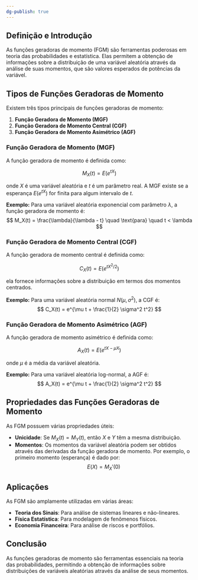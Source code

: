 ```yaml
---
dg-publish: true
---
```


## Definição e Introdução

As funções geradoras de momento (FGM) são ferramentas poderosas em teoria das probabilidades e estatística. Elas permitem a obtenção de informações sobre a distribuição de uma variável aleatória através da análise de suas momentos, que são valores esperados de potências da variável.

## Tipos de Funções Geradoras de Momento

Existem três tipos principais de funções geradoras de momento:

1. **Função Geradora de Momento (MGF)**
2. **Função Geradora de Momento Central (CGF)**
3. **Função Geradora de Momento Asimétrico (AGF)**

### Função Geradora de Momento (MGF)

A função geradora de momento é definida como:

$$
M_X(t) = E(e^{tX})
$$

onde $X$ é uma variável aleatória e $t$ é um parâmetro real. A MGF existe se a esperança $E(e^{tX})$ for finita para algum intervalo de $t$.

**Exemplo:**
Para uma variável aleatória exponencial com parâmetro $\lambda$, a função geradora de momento é:
$$
M_X(t) = \frac{\lambda}{\lambda - t} \quad \text{para} \quad t < \lambda
$$

### Função Geradora de Momento Central (CGF)

A função geradora de momento central é definida como:

$$
C_X(t) = E(e^{tX^2/2})
$$

ela fornece informações sobre a distribuição em termos dos momentos centrados.

**Exemplo:**
Para uma variável aleatória normal $N(\mu, \sigma^2)$, a CGF é:
$$
C_X(t) = e^{\mu t + \frac{1}{2} \sigma^2 t^2}
$$

### Função Geradora de Momento Asimétrico (AGF)

A função geradora de momento asimétrico é definida como:

$$
A_X(t) = E(e^{tX - \mu X})
$$

onde $\mu$ é a média da variável aleatória.

**Exemplo:**
Para uma variável aleatória log-normal, a AGF é:
$$
A_X(t) = e^{\mu t + \frac{1}{2} \sigma^2 t^2}
$$

## Propriedades das Funções Geradoras de Momento

As FGM possuem várias propriedades úteis:

- **Unicidade**: Se $M_X(t) = M_Y(t)$, então $X$ e $Y$ têm a mesma distribuição.
- **Momentos**: Os momentos da variável aleatória podem ser obtidos através das derivadas da função geradora de momento. Por exemplo, o primeiro momento (esperança) é dado por:
$$
  E(X) = M_X'(0)
$$

## Aplicações

As FGM são amplamente utilizadas em várias áreas:

- **Teoria dos Sinais**: Para análise de sistemas lineares e não-lineares.
- **Física Estatística**: Para modelagem de fenômenos físicos.
- **Economia Financeira**: Para análise de riscos e portfólios.

## Conclusão

As funções geradoras de momento são ferramentas essenciais na teoria das probabilidades, permitindo a obtenção de informações sobre distribuições de variáveis aleatórias através da análise de seus momentos.
